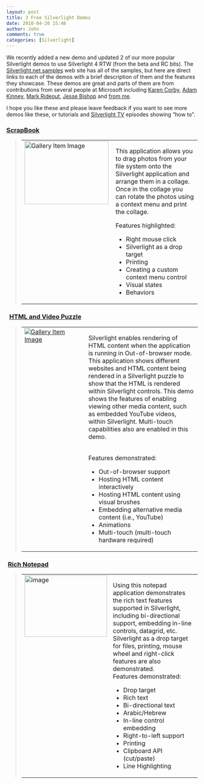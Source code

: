 ```yaml
---
layout: post
title: 3 Free Silverlight Demos
date: 2010-04-26 15:46
author: John
comments: true
categories: [Silverlight]
---
```

<p>We recently added a new demo and updated 2 of our more popular Silverlight demos to use Silverlight 4 RTW (from the beta and RC bits). The <a href="http://www.silverlight.net/community/samples/silverlight-4/">Silverlight.net samples</a> web site has all of the samples, but here are direct links to each of the demos with a brief description of them and the features they showcase. These demos are great and parts of them are from contributions from several people at Microsoft including <a href="http://scorbs.com/">Karen Corby</a>, <a href="http://adamkinney.wordpress.com/">Adam Kinney</a>, <a href="http://blogs.msdn.com/markrideout/">Mark Rideout</a>, <a href="http://www.jebishop.com/">Jesse Bishop</a> and <a href="/">from me</a>.</p>
<p>I hope you like these and please leave feedback if you want to see more demos like these, or tutorials and <a href="http://silverlight.tv">Silverlight TV</a> episodes showing &ldquo;how to&rdquo;.</p>
<h3 align="left"><a href="http://www.silverlight.net/community/samples/silverlight-4/photo-scrapbook/">ScrapBook</a></h3>
<blockquote>
<table border="0" cellspacing="2" cellpadding="2" width="565">
<tbody>
<tr>
<td valign="top" width="200"><a href="http://www.silverlight.net/community/samples/silverlight-4/photo-scrapbook/"><img style="border-right-width: 0px; display: inline; border-top-width: 0px; border-bottom-width: 0px; border-left-width: 0px" border="0" alt="Gallery Item Image" align="left" width="221" height="166" src="http://i1.silverlight.net/content/Community/gallery/Samples/Images/Thumbnails/Large/4-22-2010 3-53-38 PM.png?cdn_id=04232010" /></a></td>
<td valign="top" width="357">
<p>This application allows you to drag photos from your file system onto the Silverlight application and arrange them in a collage. Once in the collage you can rotate the photos using a context menu and print the collage.&nbsp;</p>
<p>Features highlighted:</p>
<ul>
<li>Right mouse click</li>
<li>Silverlight as a drop target</li>
<li>Printing</li>
<li>Creating a custom context menu control</li>
<li>Visual states</li>
<li>Behaviors</li>
</ul>
</td>
</tr>
</tbody>
</table>
</blockquote>
<h3>&nbsp; <a href="http://www.silverlight.net/community/samples/silverlight-4/html-puzzle/">HTML and Video Puzzle</a></h3>
<blockquote>
<table border="0" cellspacing="2" cellpadding="2" width="565">
<tbody>
<tr>
<td valign="top" width="200"><a href="http://www.silverlight.net/community/samples/silverlight-4/html-puzzle/"><img style="border-right-width: 0px; border-top-width: 0px; border-bottom-width: 0px; border-left-width: 0px" border="0" alt="Gallery Item Image" src="http://i2.silverlight.net/content/Community/gallery/Samples/Images/Thumbnails/Large/HTML.PNG?cdn_id=04232010" /></a></td>
<td valign="top" width="357">
<p>Silverlight enables rendering of HTML content when the application is running in Out-of-browser mode. This application shows different websites and HTML content being rendered in a Silverlight puzzle to show that the HTML is rendered within Silverlight controls. This demo shows the features of enabling viewing other media content, such as embedded YouTube videos, within Silverlight. Multi-touch capabilities also are enabled in this demo. <br />
&nbsp;</p>
<p>Features demonstrated:</p>
<ul>
<li>Out-of-browser support</li>
<li>Hosting HTML content interactively</li>
<li>Hosting HTML content using visual brushes</li>
<li>Embedding alternative media content (i.e., YouTube)</li>
<li>Animations</li>
<li>Multi-touch (multi-touch hardware required)</li>
</ul>
</td>
</tr>
</tbody>
</table>
</blockquote>
<h3>&nbsp;<a href="http://www.silverlight.net/community/samples/silverlight-4/rich-notepad/">Rich Notepad</a></h3>
<blockquote>
<table border="0" cellspacing="2" cellpadding="2" width="565">
<tbody>
<tr>
<td valign="top" width="200"><a href="http://www.silverlight.net/community/samples/silverlight-4/rich-notepad/"><img style="border-right-width: 0px; display: inline; border-top-width: 0px; border-bottom-width: 0px; border-left-width: 0px" title="image" border="0" alt="image" width="217" height="162" src="/wp-content/uploads/files/media/image/WindowsLiveWriter/3SilverlightFreeDemos_A7D6/image_5.png" /></a></td>
<td valign="top" width="357">
<p>Using this notepad application demonstrates the rich text features supported in Silverlight, including bi-directional support, embedding in-line controls, datagrid, etc. Silverlight as a drop target for files, printing, mouse wheel and right-click features are also demonstrated. <br />
Features demonstrated:</p>
<ul>
<li>Drop target</li>
<li>Rich text</li>
<li>Bi-directional text</li>
<li>Arabic/Hebrew</li>
<li>In-line control embedding</li>
<li>Right-to-left support</li>
<li>Printing</li>
<li>Clipboard API (cut/paste)</li>
<li>Line Highlighting</li>
</ul>
</td>
</tr>
</tbody>
</table>
</blockquote>

